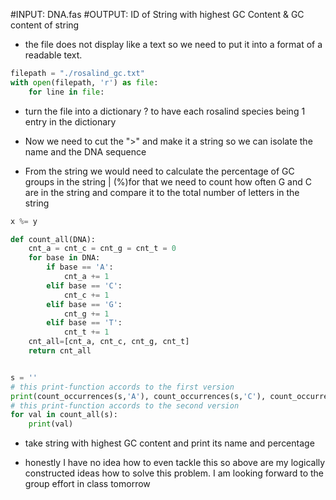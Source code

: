#INPUT: DNA.fas
#OUTPUT: ID of String with highest GC Content & GC content of string

* the file does not display like a text so we need to put it into a format of a readable text. 

```python
filepath = "./rosalind_gc.txt"
with open(filepath, 'r') as file:
    for line in file:
```
* turn the file into a dictionary ? to have each rosalind species being 1 entry in the dictionary        

* Now we need to cut the ">" and make it a string so we can isolate the name and the DNA sequence


* From the string we would need to calculate the percentage of GC groups in the string | (%)for that we need to count how often G and C are in the string and compare it to the total number of letters in the string
```python
x %= y
```

```python
def count_all(DNA):
    cnt_a = cnt_c = cnt_g = cnt_t = 0
    for base in DNA:
        if base == 'A':
            cnt_a += 1
        elif base == 'C':
            cnt_c += 1
        elif base == 'G':
            cnt_g += 1
        elif base == 'T':
            cnt_t += 1
    cnt_all=[cnt_a, cnt_c, cnt_g, cnt_t]
    return cnt_all


s = ''
# this print-function accords to the first version
print(count_occurrences(s,'A'), count_occurrences(s,'C'), count_occurrences(s,'G'), count_occurrences(s,'T'))
# this print-function accords to the second version
for val in count_all(s):
    print(val)
```

* take string with highest GC content and print its name and percentage


* honestly I have no idea how to even tackle this so above are my logically constructed ideas how to solve this problem. I am looking forward to the group effort in class tomorrow
